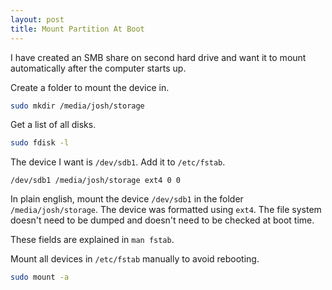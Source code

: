 ```yaml
---
layout: post
title: Mount Partition At Boot
---
```


I have created an SMB share on second hard drive and want it to mount automatically after the computer starts up.

Create a folder to mount the device in.

```bash
sudo mkdir /media/josh/storage
```

Get a list of all disks.

```bash
sudo fdisk -l
```

The device I want is ```/dev/sdb1```. Add it to ```/etc/fstab```. 

```
/dev/sdb1 /media/josh/storage ext4 0 0
```

In plain english, mount the device ```/dev/sdb1``` in the folder ```/media/josh/storage```. The device was formatted using ```ext4```. The file system doesn't need to be dumped and doesn't need to be checked at boot time.

These fields are explained in ```man fstab```.

Mount all devices in ```/etc/fstab``` manually to avoid rebooting.

```bash
sudo mount -a
```
